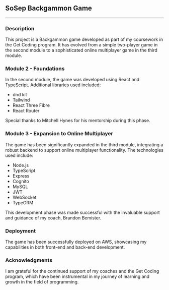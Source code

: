 
## SoSep Backgammon Game
---

### **Description**

This project is a Backgammon game developed as part of my coursework in the Get Coding program. It has evolved from a simple two-player game in the second module to a sophisticated online multiplayer game in the third module.

### **Module 2 - Foundations**
In the second module, the game was developed using React and TypeScript. Additional libraries used included:
- dnd kit
- Tailwind
- React Three Fibre
- React Router

Special thanks to Mitchell Hynes for his mentorship during this phase.

### **Module 3 - Expansion to Online Multiplayer**
The game has been significantly expanded in the third module, integrating a robust backend to support online multiplayer functionality. The technologies used include:
- Node.js
- TypeScript
- Express
- Cognito
- MySQL
- JWT
- WebSocket
- TypeORM

This development phase was made successful with the invaluable support and guidance of my coach, Brandon Bemister.

### **Deployment**
The game has been successfully deployed on AWS, showcasing my capabilities in both front-end and back-end development.

### **Acknowledgments**
I am grateful for the continued support of my coaches and the Get Coding program, which have been instrumental in my journey of learning and growth in the field of programming.
